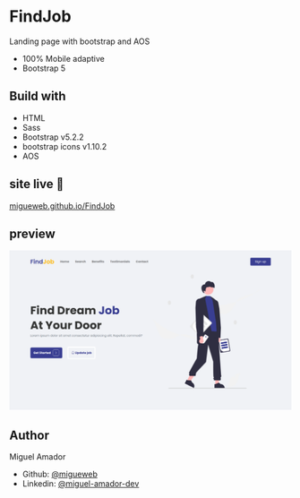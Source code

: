 # FindJob
Landing page with bootstrap and AOS

- 100% Mobile adaptive
- Bootstrap 5

## Build with
- HTML
- Sass
- Bootstrap v5.2.2
- bootstrap icons v1.10.2
- AOS

## site live 🚀
[migueweb.github.io/FindJob](https://migueweb.github.io/FindJob) 

## preview 
![Screenshot](./assets/img/screenshot.png)

## Author
Miguel Amador
- Github: [@migueweb](https://github.com/migueweb)
- Linkedin: [@miguel-amador-dev](https://linkedin.com/in/miguel-amador-dev)
